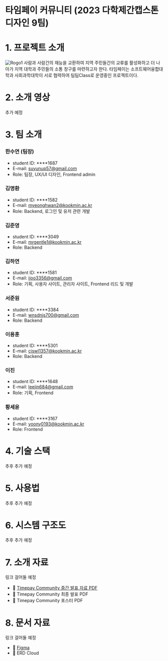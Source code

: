 # 타임페이 커뮤니티 (2023 다학제간캡스톤디자인 9팀)

# 1. 프로젝트 소개
![Rogo1](https://user-images.githubusercontent.com/54920331/228437271-e60bb141-a33e-4dba-877f-504ced3551d6.png)
사람과 사람간의 재능을 교환하여 지역 주민들간의 교류를 활성화하고 더 나아가 지역 대학과 주민들의 소통 창구를 마련하고자 한다.
타임페이는 소프트웨어융합대학과 사회과학대학이 서로 협력하여 팀팀Class로 운영중인 프로젝트이다.


# 2. 소개 영상    
추가 예정     

# 3. 팀 소개
### 한수연 (팀장)
- student ID: ****1687
- E-mail: suyunup57@gmail.com
- Role: 팀장, UX/UI 디자인, Frontend admin

### 김명환
- student ID: ****1582
- E-mail: myeonghwan2@kookmin.ac.kr
- Role: Backend, 로그인 및 유저 관련 개발

### 김준영
- student ID: ****3049
- E-mail: mrgentle1@kookmin.ac.kr
- Role: Backend

### 김하연
- student ID: ****1581
- E-mail: iioo3356@gmail.com
- Role: 기획, 사용자 사이트, 관리자 사이트, Frontend 리드 및 개발

### 서준원
- student ID: ****3384
- E-mail: wnsdnjs700@gmail.com
- Role: Backend

### 이용훈
- student ID: ****5301
- E-mail: cjswl1357@kookmin.ac.kr
- Role: Backend

### 이진
- student ID: ****1648
- E-mail: leejin684@gmail.com
- Role: 기획, Frontend

### 황세윤
- student ID: ****3167
- E-mail: yoony0193@kookmin.ac.kr
- Role: Frontend

# 4. 기술 스택
추후 추가 예정

# 5. 사용법          
추후 추가 예정

# 6. 시스템 구조도
추후 추가 예정

# 7. 소개 자료

링크 걸어둘 예정   
- 📒 [Timepay Community 중간 발표 자료 PDF](https://docs.google.com/presentation/d/19nXZx3U4Oq5vQGxINCsUBJORwcco-KPZcU7yrmfJQTs/edit?usp=sharing)
- 📒 Timepay Community 최종 발표 PDF
- 📒 Timepay Community 포스터 PDF

# 8. 문서 자료
링크 걸어둘 예정 
- 📒 [Figma](https://www.figma.com/file/VgaJP6q5Fygk1v46pwOoqR/TIMEPAY-1%EC%B0%A8)
- 📒 ERD Cloud


